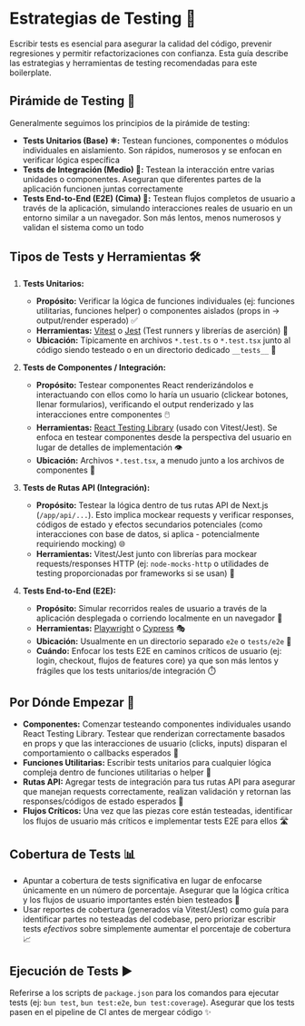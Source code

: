 # Estrategias de Testing 🧪

Escribir tests es esencial para asegurar la calidad del código, prevenir regresiones y permitir refactorizaciones con confianza. Esta guía describe las estrategias y herramientas de testing recomendadas para este boilerplate.

## Pirámide de Testing 🔺

Generalmente seguimos los principios de la pirámide de testing:

- **Tests Unitarios (Base) ⚛️:** Testean funciones, componentes o módulos individuales en aislamiento. Son rápidos, numerosos y se enfocan en verificar lógica específica
- **Tests de Integración (Medio) 🔄:** Testean la interacción entre varias unidades o componentes. Aseguran que diferentes partes de la aplicación funcionen juntas correctamente
- **Tests End-to-End (E2E) (Cima) 🏁:** Testean flujos completos de usuario a través de la aplicación, simulando interacciones reales de usuario en un entorno similar a un navegador. Son más lentos, menos numerosos y validan el sistema como un todo

## Tipos de Tests y Herramientas 🛠️

1.  **Tests Unitarios:**

    - **Propósito:** Verificar la lógica de funciones individuales (ej: funciones utilitarias, funciones helper) o componentes aislados (props in -> output/render esperado) ✅
    - **Herramientas:** [Vitest](https://vitest.dev/) o [Jest](https://jestjs.io/) (Test runners y librerías de aserción) 🧰
    - **Ubicación:** Típicamente en archivos `*.test.ts` o `*.test.tsx` junto al código siendo testeado o en un directorio dedicado `__tests__` 📁

2.  **Tests de Componentes / Integración:**

    - **Propósito:** Testear componentes React renderizándolos e interactuando con ellos como lo haría un usuario (clickear botones, llenar formularios), verificando el output renderizado y las interacciones entre componentes 🖱️
    - **Herramientas:** [React Testing Library](https://testing-library.com/docs/react-testing-library/intro/) (usado con Vitest/Jest). Se enfoca en testear componentes desde la perspectiva del usuario en lugar de detalles de implementación 👁️
    - **Ubicación:** Archivos `*.test.tsx`, a menudo junto a los archivos de componentes 📄

3.  **Tests de Rutas API (Integración):**

    - **Propósito:** Testear la lógica dentro de tus rutas API de Next.js (`/app/api/...`). Esto implica mockear requests y verificar responses, códigos de estado y efectos secundarios potenciales (como interacciones con base de datos, si aplica - potencialmente requiriendo mocking) 🌐
    - **Herramientas:** Vitest/Jest junto con librerías para mockear requests/responses HTTP (ej: `node-mocks-http` o utilidades de testing proporcionadas por frameworks si se usan) 🔌

4.  **Tests End-to-End (E2E):**
    - **Propósito:** Simular recorridos reales de usuario a través de la aplicación desplegada o corriendo localmente en un navegador 🧭
    - **Herramientas:** [Playwright](https://playwright.dev/) o [Cypress](https://www.cypress.io/) 🎭
    - **Ubicación:** Usualmente en un directorio separado `e2e` o `tests/e2e` 📂
    - **Cuándo:** Enfocar los tests E2E en caminos críticos de usuario (ej: login, checkout, flujos de features core) ya que son más lentos y frágiles que los tests unitarios/de integración ⏱️

## Por Dónde Empezar 🚀

- **Componentes:** Comenzar testeando componentes individuales usando React Testing Library. Testear que renderizan correctamente basados en props y que las interacciones de usuario (clicks, inputs) disparan el comportamiento o callbacks esperados 🧩
- **Funciones Utilitarias:** Escribir tests unitarios para cualquier lógica compleja dentro de funciones utilitarias o helper 🔧
- **Rutas API:** Agregar tests de integración para tus rutas API para asegurar que manejan requests correctamente, realizan validación y retornan las responses/códigos de estado esperados 📡
- **Flujos Críticos:** Una vez que las piezas core están testeadas, identificar los flujos de usuario más críticos e implementar tests E2E para ellos 🛣️

## Cobertura de Tests 📊

- Apuntar a cobertura de tests significativa en lugar de enfocarse únicamente en un número de porcentaje. Asegurar que la lógica crítica y los flujos de usuario importantes estén bien testeados 🎯
- Usar reportes de cobertura (generados vía Vitest/Jest) como guía para identificar partes no testeadas del codebase, pero priorizar escribir tests _efectivos_ sobre simplemente aumentar el porcentaje de cobertura 📈

## Ejecución de Tests ▶️

Referirse a los scripts de `package.json` para los comandos para ejecutar tests (ej: `bun test`, `bun test:e2e`, `bun test:coverage`). Asegurar que los tests pasen en el pipeline de CI antes de mergear código ✨
